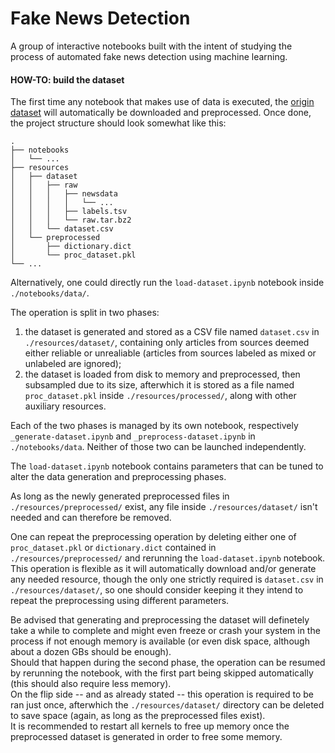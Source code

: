 # Fake News Detection
A group of interactive notebooks built with the intent of studying the process of automated fake news detection using machine learning.

#### HOW-TO: build the dataset

The first time any notebook that makes use of data is executed, the [origin dataset](https://doi.org/10.7910/DVN/CHMUYZ) will automatically be downloaded and preprocessed.
Once done, the project structure should look somewhat like this:

```
.
├── notebooks
│   └── ...
├── resources
│   ├── dataset
│   │   ├── raw
│   │   │   ├── newsdata
│   │   │   │   └── ...
│   │   │   ├── labels.tsv
│   │   │   └── raw.tar.bz2
│   │   └── dataset.csv    
│   └── preprocessed
│       ├── dictionary.dict
│       └── proc_dataset.pkl
└── ...
```

Alternatively, one could directly run the `load-dataset.ipynb` notebook inside `./notebooks/data/`.

The operation is split in two phases:
1. the dataset is generated and stored as a CSV file named `dataset.csv` in `./resources/dataset/`, containing only articles from sources deemed either reliable or unrealiable (articles from sources labeled as mixed or unlabeled are ignored);
2. the dataset is loaded from disk to memory and preprocessed, then subsampled due to its size, afterwhich it is stored as a file named `proc_dataset.pkl` inside `./resources/processed/`, along with other auxiliary resources.

Each of the two phases is managed by its own notebook, respectively `_generate-dataset.ipynb` and `_preprocess-dataset.ipynb` in `./notebooks/data`.
Neither of those two can be launched independently.

The `load-dataset.ipynb` notebook contains parameters that can be tuned to alter the data generation and preprocessing phases. 

As long as the newly generated preprocessed files in `./resources/preprocessed/` exist, any file inside `./resources/dataset/` isn't needed and can therefore be removed.

One can repeat the preprocessing operation by deleting either one of `proc_dataset.pkl` or `dictionary.dict` contained in `./resources/preprocessed/` and rerunning the `load-dataset.ipynb` notebook. \
This operation is flexible as it will automatically download and/or generate any needed resource, though the only one strictly required is `dataset.csv` in `./resources/dataset/`, so one should consider keeping it they intend to repeat the preprocessing using different parameters.

Be advised that generating and preprocessing the dataset will definetely take a while to complete and might even freeze or crash your system in the process if not enough memory is available (or even disk space, although about a dozen GBs should be enough). \
Should that happen during the second phase, the operation can be resumed by rerunning the notebook, with the first part being skipped automatically (this should also require less memory). \
On the flip side -- and as already stated -- this operation is required to be ran just once, afterwhich the `./resources/dataset/` directory can be deleted to save space (again, as long as the preprocessed files exist). \
It is recommended to restart all kernels to free up memory once the preprocessed dataset is generated in order to free some memory.
